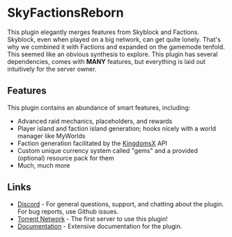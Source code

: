 # SkyFactionsReborn  

This plugin elegantly merges features from Skyblock and Factions. Skyblock, even when played on a big network, can get quite lonely. That's why we combined it with Factions and expanded on the gamemode tenfold. This seemed like an obvious synthesis to explore. This plugin has several dependencies, comes with **MANY** features, but everything is laid out intuitively for the server owner.

## Features  

This plugin contains an abundance of smart features, including:
- Advanced raid mechanics, placeholders, and rewards
- Player island and faction island generation; hooks nicely with a world manager like MyWorlds
- Faction generation facilitated by the [KingdomsX](https://github.com/CryptoMorin/KingdomsX) API
- Custom unique currency system called "gems" and a provided (optional) resource pack for them
- Much, much more

## Links
- [Discord](https://discord.gg/Y7DVR9gpwa) - For general questions, support, and chatting about the plugin. For bug reports, use Github issues.
- [Torrent Network](https://www.torrentsmp.com) - The first server to use this plugin!
- [Documentation](https://docs.terrabytedev.com) - Extensive documentation for the plugin.